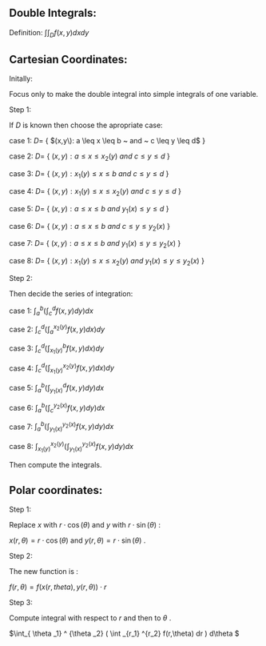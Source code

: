 Double Integrals:
-----------------
Definition: $\int \int _D f(x,y) dx dy$

Cartesian Coordinates:
----------------------

Initally:

Focus only to make the double integral into simple integrals of one variable.

Step 1:

If $D$ is known then choose the apropriate case:

case 1: $D=$ { $(x,y\): a \leq x \leq b ~ and ~ c \leq y \leq d$ }

case 2: $D=$ { $(x,y): a \leq x \leq x_2 (y) ~ and ~ c \leq y \leq d$ }

case 3: $D=$ { $(x,y): x_1 (y) \leq x \leq b ~ and ~ c \leq y \leq d$ }

case 4: $D=$ { $(x,y): x_1 (y) \leq x \leq x_2 (y) ~ and ~ c \leq y \leq d$ }

case 5: $D=$ { $(x,y): a \leq x \leq b ~ and ~ y_1 (x) \leq y \leq d$ }

case 6: $D=$ { $(x,y): a \leq x \leq b ~ and ~ c \leq y \leq y_2 (x)$ }

case 7: $D=$ { $(x,y): a \leq x \leq b ~ and ~ y_1 (x) \leq y \leq y_2 (x)$ }

case 8: $D=$ { $(x,y): x_1 (y) \leq x \leq x_2(y) ~ and ~ y_1 (x) \leq y \leq y_2 (x)$ }

Step 2:

Then decide the series of integration:

case 1: $\int_a ^b ( \int_c ^d f(x,y) dy ) dx$

case 2: $\int_c ^d ( \int_a ^{x_2 (y)} f(x,y) dx ) dy$

case 3: $\int_c ^d ( \int_{x_1 (y)} ^b f(x,y) dx ) dy$

case 4: $\int_c ^d ( \int_{x_1 (y)} ^{x_2 (y)} f(x,y) dx ) dy$

case 5: $\int_a ^b ( \int_{y_1 (x)} ^d f(x,y) dy ) dx$

case 6: $\int_a ^b ( \int_c ^{y_2 (x)} f(x,y) dy ) dx$

case 7: $\int_a ^b ( \int_{y_1 (x)} ^{y_2 (x)} f(x,y) dy ) dx$

case 8: $\int_{x_1 (y)} ^{x_2 (y)} ( \int_{y_1 (x)} ^{y_2 (x)} f(x,y) dy ) dx$

Then compute the integrals.

Polar coordinates:
------------------

Step 1:

Replace $x$ with $r \cdot \cos(\theta)$ and $y$ with $r \cdot \sin(\theta)$ :

$x(r,\theta) = r \cdot \cos(\theta)$ and $y(r,\theta) = r \cdot \sin(\theta)$ .

Step 2:

The new function is :

$f(r,\theta) = f( x(r,theta) , y(r,\theta) ) \cdot r$

Step 3:

Compute integral with respect to $r$ and then to $\theta$ .

$\int_{ \theta _1} ^ {\theta _2} ( \int _{r_1} ^{r_2} f(r,\theta) dr ) d\theta $
